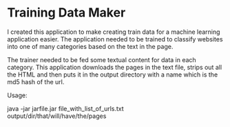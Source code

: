 Training Data Maker
===================

I created this application to make creating train data for a machine learning application easier. The application needed to be trained to classify websites into one of many categories based on the text in the page. 

The trainer needed to be fed some textual content for data in each category. This application downloads the pages in the text file, strips out all the HTML and then puts it in the output directory with a name which is the md5 hash of the url.

Usage:

java -jar jarfile.jar file_with_list_of_urls.txt output/dir/that/will/have/the/pages
